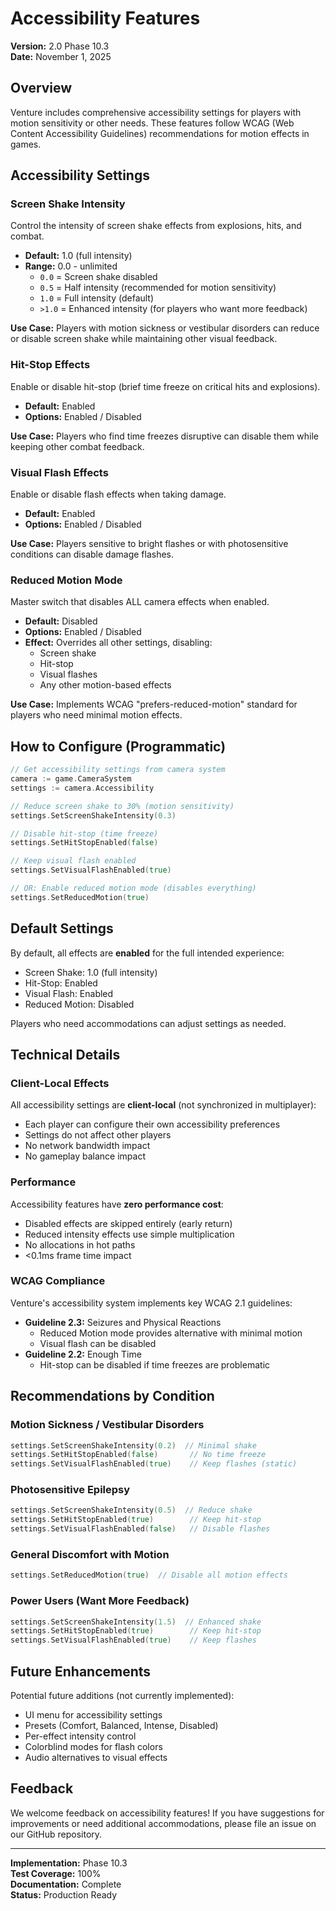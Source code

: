 # Accessibility Features

**Version:** 2.0 Phase 10.3  
**Date:** November 1, 2025

## Overview

Venture includes comprehensive accessibility settings for players with motion sensitivity or other needs. These features follow WCAG (Web Content Accessibility Guidelines) recommendations for motion effects in games.

## Accessibility Settings

### Screen Shake Intensity

Control the intensity of screen shake effects from explosions, hits, and combat.

- **Default:** 1.0 (full intensity)
- **Range:** 0.0 - unlimited
  - `0.0` = Screen shake disabled
  - `0.5` = Half intensity (recommended for motion sensitivity)
  - `1.0` = Full intensity (default)
  - `>1.0` = Enhanced intensity (for players who want more feedback)

**Use Case:** Players with motion sickness or vestibular disorders can reduce or disable screen shake while maintaining other visual feedback.

### Hit-Stop Effects

Enable or disable hit-stop (brief time freeze on critical hits and explosions).

- **Default:** Enabled
- **Options:** Enabled / Disabled

**Use Case:** Players who find time freezes disruptive can disable them while keeping other combat feedback.

### Visual Flash Effects

Enable or disable flash effects when taking damage.

- **Default:** Enabled
- **Options:** Enabled / Disabled

**Use Case:** Players sensitive to bright flashes or with photosensitive conditions can disable damage flashes.

### Reduced Motion Mode

Master switch that disables ALL camera effects when enabled.

- **Default:** Disabled
- **Options:** Enabled / Disabled
- **Effect:** Overrides all other settings, disabling:
  - Screen shake
  - Hit-stop
  - Visual flashes
  - Any other motion-based effects

**Use Case:** Implements WCAG "prefers-reduced-motion" standard for players who need minimal motion effects.

## How to Configure (Programmatic)

```go
// Get accessibility settings from camera system
camera := game.CameraSystem
settings := camera.Accessibility

// Reduce screen shake to 30% (motion sensitivity)
settings.SetScreenShakeIntensity(0.3)

// Disable hit-stop (time freeze)
settings.SetHitStopEnabled(false)

// Keep visual flash enabled
settings.SetVisualFlashEnabled(true)

// OR: Enable reduced motion mode (disables everything)
settings.SetReducedMotion(true)
```

## Default Settings

By default, all effects are **enabled** for the full intended experience:
- Screen Shake: 1.0 (full intensity)
- Hit-Stop: Enabled
- Visual Flash: Enabled
- Reduced Motion: Disabled

Players who need accommodations can adjust settings as needed.

## Technical Details

### Client-Local Effects

All accessibility settings are **client-local** (not synchronized in multiplayer):
- Each player can configure their own accessibility preferences
- Settings do not affect other players
- No network bandwidth impact
- No gameplay balance impact

### Performance

Accessibility features have **zero performance cost**:
- Disabled effects are skipped entirely (early return)
- Reduced intensity effects use simple multiplication
- No allocations in hot paths
- <0.1ms frame time impact

### WCAG Compliance

Venture's accessibility system implements key WCAG 2.1 guidelines:
- **Guideline 2.3:** Seizures and Physical Reactions
  - Reduced Motion mode provides alternative with minimal motion
  - Visual flash can be disabled
- **Guideline 2.2:** Enough Time
  - Hit-stop can be disabled if time freezes are problematic

## Recommendations by Condition

### Motion Sickness / Vestibular Disorders
```go
settings.SetScreenShakeIntensity(0.2)  // Minimal shake
settings.SetHitStopEnabled(false)       // No time freeze
settings.SetVisualFlashEnabled(true)    // Keep flashes (static)
```

### Photosensitive Epilepsy
```go
settings.SetScreenShakeIntensity(0.5)  // Reduce shake
settings.SetHitStopEnabled(true)        // Keep hit-stop
settings.SetVisualFlashEnabled(false)   // Disable flashes
```

### General Discomfort with Motion
```go
settings.SetReducedMotion(true)  // Disable all motion effects
```

### Power Users (Want More Feedback)
```go
settings.SetScreenShakeIntensity(1.5)  // Enhanced shake
settings.SetHitStopEnabled(true)        // Keep hit-stop
settings.SetVisualFlashEnabled(true)    // Keep flashes
```

## Future Enhancements

Potential future additions (not currently implemented):
- UI menu for accessibility settings
- Presets (Comfort, Balanced, Intense, Disabled)
- Per-effect intensity control
- Colorblind modes for flash colors
- Audio alternatives to visual effects

## Feedback

We welcome feedback on accessibility features! If you have suggestions for improvements or need additional accommodations, please file an issue on our GitHub repository.

---

**Implementation:** Phase 10.3  
**Test Coverage:** 100%  
**Documentation:** Complete  
**Status:** Production Ready
